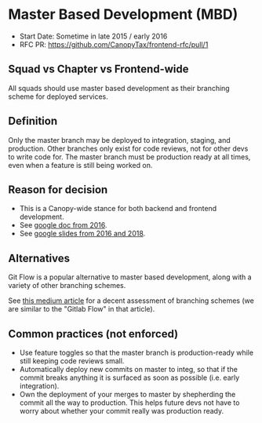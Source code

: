 # Master Based Development (MBD)
- Start Date: Sometime in late 2015 / early 2016
- RFC PR: https://github.com/CanopyTax/frontend-rfc/pull/1

## Squad vs Chapter vs Frontend-wide
All squads should use master based development as their branching scheme for deployed services.

## Definition
Only the master branch may be deployed to integration, staging, and production.
Other branches only exist for code reviews, not for other devs to write code for. The master branch must
be production ready at all times, even when a feature is still being worked on.

## Reason for decision
- This is a Canopy-wide stance for both backend and frontend development.
- See [google doc from 2016](https://docs.google.com/document/d/1_mgzp0gSO-LZV5UlFCEWtyCILyBEDorijuyqZhwXXr4).
- See [google slides from 2016 and 2018](https://docs.google.com/presentation/d/1Ya-NKCShuJuWcb6hbHA6TooXnR3nob_BhWUTWK2QORA).

## Alternatives
Git Flow is a popular alternative to master based development, along with a variety of other branching schemes.

See [this medium article](https://medium.com/@patrickporto/4-branching-workflows-for-git-30d0aaee7bf) for a decent assessment of
branching schemes (we are similar to the "Gitlab Flow" in that article).

## Common practices (not enforced)
- Use feature toggles so that the master branch is production-ready while still keeping code reviews small.
- Automatically deploy new commits on master to integ, so that if the commit breaks anything it is surfaced
  as soon as possible (i.e. early integration).
- Own the deployment of your merges to master by shepherding the commit all the way to production. This
  helps future devs not have to worry about whether your commit really was production ready.
